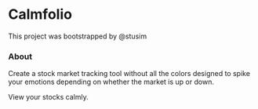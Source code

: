 # Calmfolio

This project was bootstrapped by @stusim

### About

Create a stock market tracking tool without all the colors designed to spike your emotions depending on whether the market is up or down.

View your stocks calmly.

